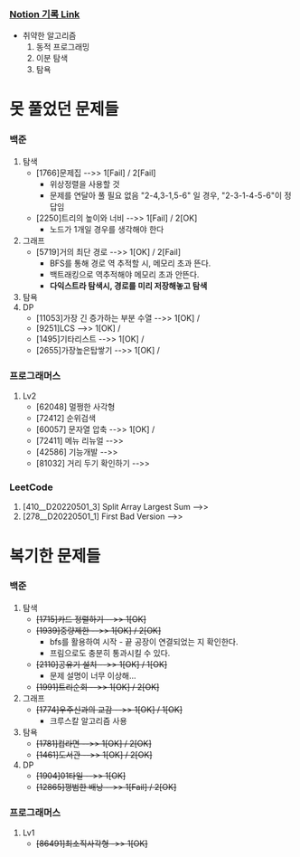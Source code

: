 ### [Notion 기록 Link](https://jnam.notion.site/3a57997df12848f093fb434e7fef4c4c)

- 취약한 알고리즘
  1. 동적 프로그래밍
  2. 이분 탐색
  3. 탐욕

# 못 풀었던 문제들
### 백준
1. 탐색
   - [1766]문제집 -->> 1[Fail] / 2[Fail]
     - 위상정렬을 사용할 것
     - 문제를 연달아 풀 필요 없음 "2-4,3-1,5-6" 일 경우, "2-3-1-4-5-6"이 정답임
   - [2250]트리의 높이와 너비 -->> 1[Fail] / 2[OK]
     - 노드가 1개일 경우를 생각해야 한다
2. 그래프
   - [5719]거의 최단 경로 -->> 1[OK] / 2[Fail]
      - BFS를 통해 경로 역 추적할 시, 메모리 초과 뜬다.
      - 백트래킹으로 역추적해야 메모리 초과 안뜬다.
      - **다익스트라 탐색시, 경로를 미리 저장해놓고 탐색**
3. 탐욕
4. DP
    - [11053]가장 긴 증가하는 부분 수열 -->> 1[OK] /
    - [9251]LCS -->> 1[OK] /
    - [1495]기타리스트 -->> 1[OK] /
    - [2655]가장높은탑쌓기 -->> 1[OK] /

### 프로그래머스
1. Lv2
   - [62048] 멀쩡한 사각형
   - [72412] 순위검색
   - [60057] 문자열 압축 -->> 1[OK] /
   - [72411] 메뉴 리뉴얼 -->>
   - [42586] 기능개발 -->>
   - [81032] 거리 두기 확인하기 -->>

### LeetCode

1. [410__D20220501_3] Split Array Largest Sum -->>
2. [278__D20220501_1] First Bad Version -->>

# 복기한 문제들

### 백준
1. 탐색
   - ~~[1715]카드 정렬하기 -->> 1[OK]~~
   - ~~[1939]중량제한 -->> 1[OK] / 2[OK]~~
     - bfs를 활용하여 시작 - 끝 공장이 연결되었는 지 확인한다.
     - 프림으로도 충분히 통과시킬 수 있다.
   - ~~[2110]공유기 설치 -->> 1[OK] / 1[OK]~~
     - 문제 설명이 너무 이상해...
   - ~~[1991]트리순회 -->> 1[OK] / 2[OK]~~
2. 그래프
    - ~~[1774]우주신과의 교감 -->> 1[OK] / 1[OK]~~
      - 크루스칼 알고리즘 사용
3. 탐욕
    - ~~[1781]컵라면 -->> 1[OK] / 2[OK]~~
    - ~~[1461]도서관 -->> 1[OK] / 2[OK]~~
4. DP
    - ~~[1904]01타일 -->> 1[OK]~~
    - ~~[12865]평범한 배낭 -->> 1[Fail] / 2[OK]~~
### 프로그래머스
1. Lv1
   - ~~[86491]최소직사각형 ->> 1[OK]~~
